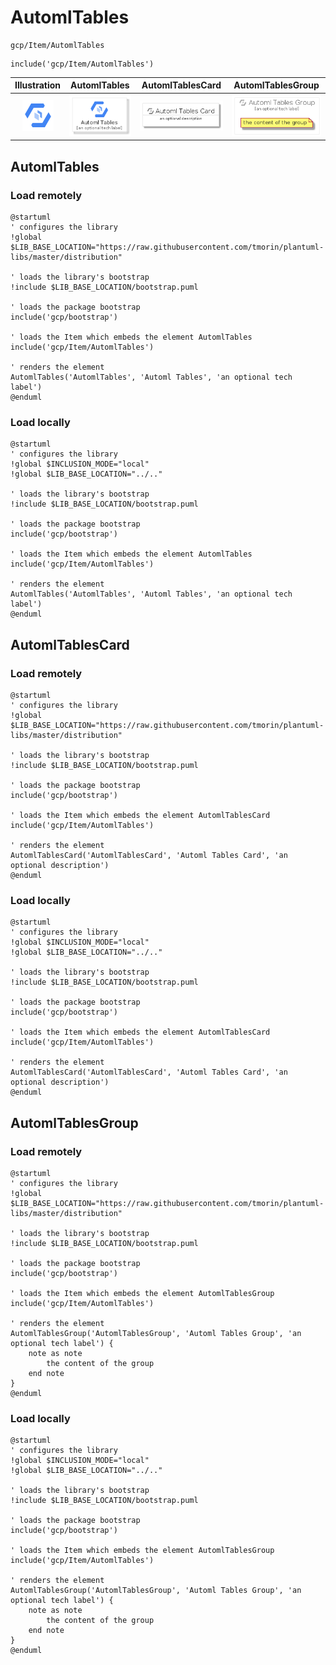 # AutomlTables


```text
gcp/Item/AutomlTables
```

```text
include('gcp/Item/AutomlTables')
```



| Illustration | AutomlTables | AutomlTablesCard | AutomlTablesGroup |
| :---: | :---: | :---: | :---: |
| ![illustration for Illustration](../../gcp/Item/AutomlTables.png) | ![illustration for AutomlTables](../../gcp/Item/AutomlTables.Local.png) | ![illustration for AutomlTablesCard](../../gcp/Item/AutomlTablesCard.Local.png) | ![illustration for AutomlTablesGroup](../../gcp/Item/AutomlTablesGroup.Local.png) |




## AutomlTables

### Load remotely
```plantuml
@startuml
' configures the library
!global $LIB_BASE_LOCATION="https://raw.githubusercontent.com/tmorin/plantuml-libs/master/distribution"

' loads the library's bootstrap
!include $LIB_BASE_LOCATION/bootstrap.puml

' loads the package bootstrap
include('gcp/bootstrap')

' loads the Item which embeds the element AutomlTables
include('gcp/Item/AutomlTables')

' renders the element
AutomlTables('AutomlTables', 'Automl Tables', 'an optional tech label')
@enduml
```

### Load locally
```plantuml
@startuml
' configures the library
!global $INCLUSION_MODE="local"
!global $LIB_BASE_LOCATION="../.."

' loads the library's bootstrap
!include $LIB_BASE_LOCATION/bootstrap.puml

' loads the package bootstrap
include('gcp/bootstrap')

' loads the Item which embeds the element AutomlTables
include('gcp/Item/AutomlTables')

' renders the element
AutomlTables('AutomlTables', 'Automl Tables', 'an optional tech label')
@enduml
```

## AutomlTablesCard

### Load remotely
```plantuml
@startuml
' configures the library
!global $LIB_BASE_LOCATION="https://raw.githubusercontent.com/tmorin/plantuml-libs/master/distribution"

' loads the library's bootstrap
!include $LIB_BASE_LOCATION/bootstrap.puml

' loads the package bootstrap
include('gcp/bootstrap')

' loads the Item which embeds the element AutomlTablesCard
include('gcp/Item/AutomlTables')

' renders the element
AutomlTablesCard('AutomlTablesCard', 'Automl Tables Card', 'an optional description')
@enduml
```

### Load locally
```plantuml
@startuml
' configures the library
!global $INCLUSION_MODE="local"
!global $LIB_BASE_LOCATION="../.."

' loads the library's bootstrap
!include $LIB_BASE_LOCATION/bootstrap.puml

' loads the package bootstrap
include('gcp/bootstrap')

' loads the Item which embeds the element AutomlTablesCard
include('gcp/Item/AutomlTables')

' renders the element
AutomlTablesCard('AutomlTablesCard', 'Automl Tables Card', 'an optional description')
@enduml
```

## AutomlTablesGroup

### Load remotely
```plantuml
@startuml
' configures the library
!global $LIB_BASE_LOCATION="https://raw.githubusercontent.com/tmorin/plantuml-libs/master/distribution"

' loads the library's bootstrap
!include $LIB_BASE_LOCATION/bootstrap.puml

' loads the package bootstrap
include('gcp/bootstrap')

' loads the Item which embeds the element AutomlTablesGroup
include('gcp/Item/AutomlTables')

' renders the element
AutomlTablesGroup('AutomlTablesGroup', 'Automl Tables Group', 'an optional tech label') {
    note as note
        the content of the group
    end note
}
@enduml
```

### Load locally
```plantuml
@startuml
' configures the library
!global $INCLUSION_MODE="local"
!global $LIB_BASE_LOCATION="../.."

' loads the library's bootstrap
!include $LIB_BASE_LOCATION/bootstrap.puml

' loads the package bootstrap
include('gcp/bootstrap')

' loads the Item which embeds the element AutomlTablesGroup
include('gcp/Item/AutomlTables')

' renders the element
AutomlTablesGroup('AutomlTablesGroup', 'Automl Tables Group', 'an optional tech label') {
    note as note
        the content of the group
    end note
}
@enduml
```

